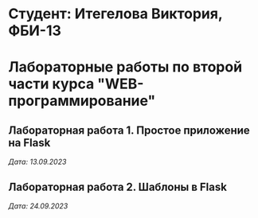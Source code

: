 # Студент: Итегелова Виктория, ФБИ-13

# Лабораторные работы по второй части курса "WEB-программирование"

## Лабораторная работа 1. Простое приложение на Flask

*Дата: 13.09.2023*

## Лабораторная работа 2. Шаблоны в Flask

*Дата: 24.09.2023*



